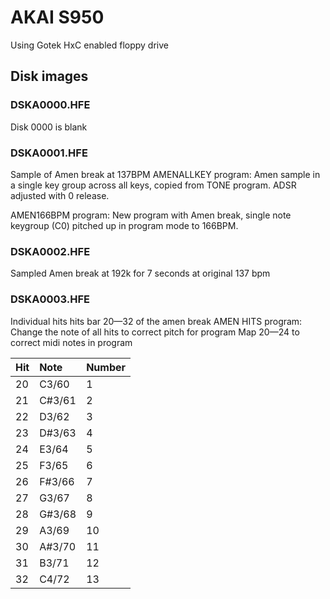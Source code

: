 # AKAI S950

Using Gotek HxC enabled floppy drive

## Disk images

### DSKA0000.HFE
Disk 0000 is blank

### DSKA0001.HFE
Sample of Amen break at 137BPM
AMENALLKEY program: Amen sample in a single key group across all keys, copied from TONE program. ADSR adjusted with 0 release.

AMEN166BPM program: New program with Amen break, single note keygroup (C0) pitched up in
program mode to 166BPM.

### DSKA0002.HFE
Sampled Amen break at 192k for 7 seconds at original 137 bpm


### DSKA0003.HFE
Individual hits hits bar 20—32 of the amen break
AMEN HITS program:
Change the note of all hits to correct pitch for program
Map 20—24 to correct midi notes in program

Hit         | Note   | Number
:------------ | :------------ | :------------
20	| C3/60 	| 1
21	| C#3/61	| 2
22	| D3/62	| 3
23	| D#3/63	| 4
24	| E3/64	| 5
25	| F3/65	| 6
26	| F#3/66	| 7
27	| G3/67	| 8
28	| G#3/68	| 9
29	| A3/69	| 10
30	| A#3/70	| 11
31	| B3/71	| 12
32	| C4/72	| 13
